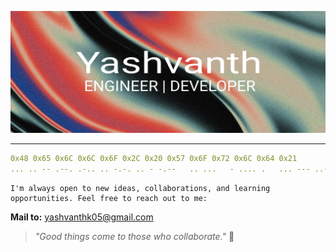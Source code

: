 <a href="https://yashvanth.vercel.app"><img src="./assets/gitpfp.png"></a>

---
```yaml
0x48 0x65 0x6C 0x6C 0x6F 0x2C 0x20 0x57 0x6F 0x72 0x6C 0x64 0x21
... .. -- .--. .-.. .. -.-. .. - -.--   .. ...   - .... .   ... --- ..- .-..   --- ..-.   . ..-. ..-. .. -.-. .. . -. -.-. -.--
```


```
I'm always open to new ideas, collaborations, and learning opportunities. Feel free to reach out to me:
```
**Mail to:**  [yashvanthk05@gmail.com](mailto:yashvanthk05@gmail.com)
> *"Good things come to those who collaborate."* 🚀